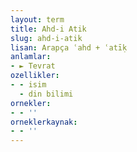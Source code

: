 ```yaml
---
layout: term
title: Ahd-i Atik
slug: ahd-i-atik
lisan: Arapça ʿahd + ʿatīḳ
anlamlar:
- ► Tevrat
ozellikler:
- - isim
  - din bilimi
ornekler:
- - ''
orneklerkaynak:
- - ''
---
```

